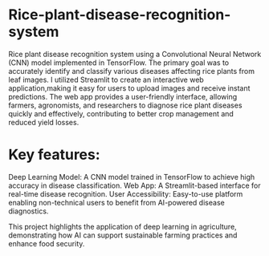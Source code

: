 # Rice-plant-disease-recognition-system
Rice plant disease recognition system using a Convolutional Neural Network (CNN) model implemented in TensorFlow. The primary goal was to accurately identify and classify various diseases affecting rice plants from leaf images. I  utilized Streamlit to create an interactive web application,making it easy for users to upload images and receive instant predictions. The web app provides a user-friendly interface, allowing farmers, agronomists, and researchers to diagnose rice plant diseases quickly and effectively, contributing to better crop management and reduced yield losses.
# Key features:

Deep Learning Model: A CNN model trained in TensorFlow to achieve high accuracy in disease classification.
Web App: A Streamlit-based interface for real-time disease recognition.
User Accessibility: Easy-to-use platform enabling non-technical users to benefit from AI-powered disease diagnostics.

This project highlights the application of deep learning in agriculture, demonstrating how AI can support sustainable farming practices and enhance food security.
